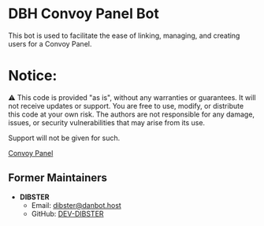 # DBH Convoy Panel Bot
This bot is used to facilitate the ease of linking, managing, and creating users for a Convoy Panel.

# Notice:

⚠️ This code is provided "as is", without any warranties or guarantees. It will not receive updates or support. You are free to use, modify, or distribute this code at your own risk. The authors are not responsible for any damage, issues, or security vulnerabilities that may arise from its use.

Support will not be given for such.

[Convoy Panel](https://convoypanel.com/)

## Former Maintainers
- **DIBSTER**
    - Email: dibster@danbot.host
    - GitHub: [DEV-DIBSTER](https://github.com/DEV-DIBSTER)
